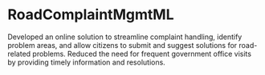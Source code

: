 # RoadComplaintMgmtML
Developed an online solution to streamline complaint handling, identify problem areas, and allow citizens to submit and suggest solutions for road-related problems. Reduced the need for frequent government office visits by providing timely information and resolutions.
